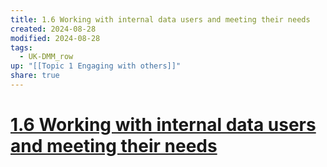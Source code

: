 ```yaml
---
title: 1.6 Working with internal data users and meeting their needs
created: 2024-08-28
modified: 2024-08-28
tags:
  - UK-DMM_row
up: "[[Topic 1 Engaging with others]]"
share: true
---
```

# [1.6 Working with internal data users and meeting their needs](1.6%20Working%20with%20internal%20data%20users%20and%20meeting%20their%20needs.md)
